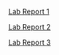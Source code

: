 [Lab Report 1](Report1/lab-reports-1.html)

[Lab Report 2](Report2/lab-reports-2.html)

[Lab Report 3](Report3/lab-reports-3.html)
